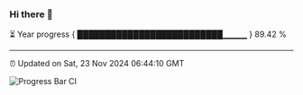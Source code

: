 ### Hi there 👋

⏳ Year progress { ██████████████████████████▁▁▁▁ } 89.42 %

---

⏰ Updated on Sat, 23 Nov 2024 06:44:10 GMT

![Progress Bar CI](https://github.com/IshwaranRudhara/GIT-ACTION/workflows/Progress%20Bar%20CI/badge.svg)
